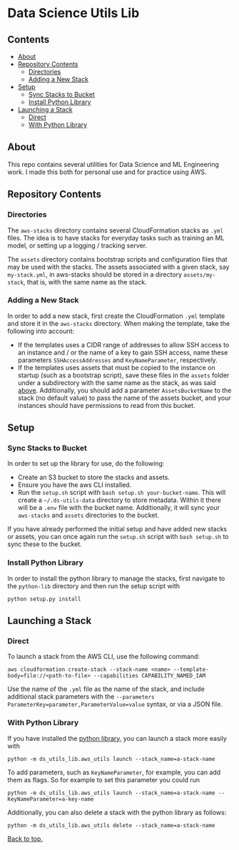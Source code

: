 # Data Science Utils Lib

## Contents
- [About](#about)
- [Repository Contents](#repository-contents)
  - [Directories](#directories)
  - [Adding a New Stack](#adding-a-new-stack)
- [Setup](#setup)
  - [Sync Stacks to Bucket](#sync-stacks-to-bucket)
  - [Install Python Library](#install-python-library)
- [Launching a Stack](#launching-a-stack)
  - [Direct](#direct)
  - [With Python Library](#with-python-library)

## About
This repo contains several utilities for Data Science and ML Engineering work. I made
this both for personal use and for practice using AWS.

## Repository Contents

### Directories
The `aws-stacks` directory contains several CloudFormation stacks as `.yml` files.
The idea is to have stacks for everyday tasks such as training an ML model, or setting
up a logging / tracking server.

The `assets` directory contains bootstrap scripts and configuration files that may be used
with the stacks. The assets associated with a given stack, say `my-stack.yml`, in aws-stacks
should be stored in a directory `assets/my-stack`, that is, with the same name as the stack.

### Adding a New Stack
In order to add a new stack, first create the CloudFormation `.yml` template and store it in
the `aws-stacks` directory. When making the template, take the following into account:
- If the templates uses a CIDR range of addresses to allow SSH access
  to an instance and / or the name of a key to gain SSH access, name these parameters `SSHAccessAddresses`
  and `KeyNameParameter`, respectively.
- If the templates uses assets that must be copied to the instance on startup (such as a bootstrap script),
  save these files in the `assets` folder under a subdirectory with the same name as the stack, as was
  said [above](#directories). Additionally, you should add a parameter `AssetsBucketName` to the stack
  (no default value) to pass the name of the assets bucket, and your instances should have permissions to
  read from this bucket.
  

## Setup

### Sync Stacks to Bucket
In order to set up the library for use, do the following:
- Create an S3 bucket to store the stacks and assets.
- Ensure you have the aws CLI installed.
- Run the `setup.sh` script with `bash setup.sh your-bucket-name`. This will create a
  `~/.ds-utils-data` directory to store metadata. Within it there will be a `.env` file
  with the bucket name. Additionally, it will sync your `aws-stacks` and `assets` directories
  to the bucket.

If you have already performed the initial setup and have added new stacks or assets, you can once
again run the `setup.sh` script with `bash setup.sh` to sync these to the bucket.

### Install Python Library
In order to install the python library to manage the stacks, first navigate to the `python-lib` directory
and then run the setup script with
```shell
python setup.py install
```

## Launching a Stack

### Direct
To launch a stack from the AWS CLI, use the following command:
```shell
aws cloudformation create-stack --stack-name <name> --template-body=file://<path-to-file> --capabilities CAPABILITY_NAMED_IAM
```
Use the name of the `.yml` file as the name of the stack, and include additional stack parameters 
with the `--parameters ParameterKey=parameter,ParameterValue=value` syntax, or via a JSON file.

### With Python Library
If you have installed the [python library](#install-python-library), you can launch a stack more easily
with
```shell
python -m ds_utils_lib.aws_utils launch --stack_name=a-stack-name
```
To add parameters, such as `KeyNameParameter`, for example, you can add them as flags. So for example to set this 
parameter you could run 
```shell
python -m ds_utils_lib.aws_utils launch --stack_name=a-stack-name --KeyNameParameter=a-key-name
```

Additionally, you can also delete a stack with the python library as follows:
```shell
python -m ds_utils_lib.aws_utils delete --stack_name=a-stack-name
```

[Back to top.](#data-science-utils-lib)
